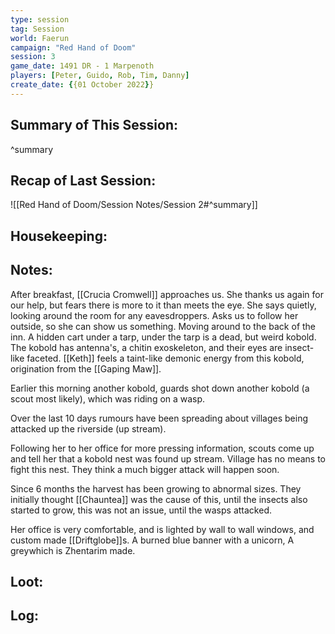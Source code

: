 ```yaml
---
type: session
tag: Session
world: Faerun
campaign: "Red Hand of Doom"
session: 3
game_date: 1491 DR - 1 Marpenoth
players: [Peter, Guido, Rob, Tim, Danny]
create_date: {{01 October 2022}}
---
```




## Summary of This Session:

^summary

## Recap of Last Session:
![[Red Hand of Doom/Session Notes/Session 2#^summary]]

## Housekeeping:

## Notes:
After breakfast, [[Crucia Cromwell]] approaches us.
She thanks us again for our help, but fears there is more to it than meets the eye.
She says quietly, looking around the room for any eavesdroppers. Asks us to follow her outside, so she can show us something.
Moving around to the back of the inn. A hidden cart under a tarp, under the tarp is a dead, but weird kobold.
The kobold has antenna's, a chitin exoskeleton, and their eyes are insect-like faceted. [[Keth]] feels a taint-like demonic energy from this kobold, origination from the [[Gaping Maw]]. 

Earlier this morning another kobold, guards shot down another kobold (a scout most likely), which was riding on a wasp.

Over the last 10 days rumours have been spreading about villages being attacked up the riverside (up stream).

Following her to her office for more pressing information, scouts come up and tell her that a kobold nest was found up stream.
Village has no means to fight this nest. They think a much bigger attack will happen soon.

Since 6 months the harvest has been growing to abnormal sizes. They initially thought [[Chauntea]] was the cause of this, until the insects also started to grow, this was not an issue, until the wasps attacked. 

Her office is very comfortable, and is lighted by wall to wall windows, and custom made [[Driftglobe]]s.
A burned blue banner with a unicorn, 
A greywhich is Zhentarim made.  

## Loot:

## Log:


